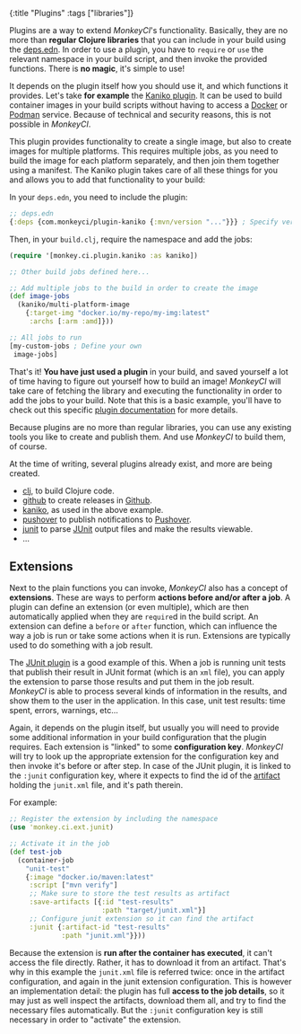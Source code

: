 {:title "Plugins"
 :tags ["libraries"]}

Plugins are a way to extend *MonkeyCI*'s functionality.  Basically, they are
no more than **regular Clojure libraries** that you can include in your build using
the [deps.edn](deps/).  In order to use a plugin, you have to `require` or
`use` the relevant namespace in your build script, and then invoke the provided
functions.  There is **no magic**, it's simple to use!

It depends on the plugin itself how you should use it, and which functions it
provides.  Let's take **for example** the [Kaniko plugin](https://github.com/monkey-projects/plugin-kaniko).
It can be used to build container images in your build scripts without having to
access a [Docker](https://docker.io) or [Podman](https://podman.io) service.
Because of technical and security reasons, this is not possible in *MonkeyCI*.

This plugin provides functionality to create a single image, but also to create
images for multiple platforms.  This requires multiple jobs, as you need to build
the image for each platform separately, and then join them together using a manifest.
The Kaniko plugin takes care of all these things for you and allows you to add that
functionality to your build:

In your `deps.edn`, you need to include the plugin:
```clojure
;; deps.edn
{:deps {com.monkeyci/plugin-kaniko {:mvn/version "..."}}} ; Specify version
```

Then, in your `build.clj`, require the namespace and add the jobs:
```clojure
(require '[monkey.ci.plugin.kaniko :as kaniko])

;; Other build jobs defined here...

;; Add multiple jobs to the build in order to create the image
(def image-jobs
  (kaniko/multi-platform-image
    {:target-img "docker.io/my-repo/my-img:latest"
     :archs [:arm :amd]}))

;; All jobs to run
[my-custom-jobs ; Define your own
 image-jobs]
```

That's it!  **You have just used a plugin** in your build, and saved yourself a lot of
time having to figure out yourself how to build an image!  *MonkeyCI* will take care of
fetching the library and executing the functionality in order to add the jobs to your
build.  Note that this is a basic example, you'll have to check out this specific
[plugin documentation](https://github.com/monkey-projects/plugin-kaniko) for more details.

Because plugins are no more than regular libraries, you can use any existing tools you
like to create and publish them.  And use *MonkeyCI* to build them, of course.

At the time of writing, several plugins already exist, and more are being created.

 - [clj](https://github.com/monkey-projects/plugin-clj), to build Clojure code.
 - [github](https://github.com/monkey-projects/plugin-github) to create releases in [Github](https://github.com).
 - [kaniko](https://github.com/monkey-projects/plugin-kaniko), as used in the above example.
 - [pushover](https://github.com/monkey-projects/plugin-pushover) to publish notifications to [Pushover](https://pushover.net).
 - [junit](https://github.com/monkey-projects/plugin-junit) to parse [JUnit](https://junit.org) output files and make the results viewable.
 - ...

## Extensions

Next to the plain functions you can invoke, *MonkeyCI* also has a concept of **extensions**.
These are ways to perform **actions before and/or after a job**.  A plugin can define an
extension (or even multiple), which are then automatically applied when they are `require`d
in the build script.  An extension can define a `before` or `after` function, which can
influence the way a job is run or take some actions when it is run.  Extensions are typically
used to do something with a job result.

The [JUnit plugin](https://github.com/monkey-projects/plugin-junit) is a good example of this.
When a job is running unit tests that publish their result in JUnit format (which is an `xml`
file), you can apply the extension to parse those results and put them in the job result.
*MonkeyCI* is able to process several kinds of information in the results, and show them
to the user in the application.  In this case, unit test results: time spent, errors, warnings,
etc...

Again, it depends on the plugin itself, but usually you will need to provide some additional
information in your build configuration that the plugin requires.  Each extension is "linked" to
some **configuration key**.  *MonkeyCI* will try to look up the appropriate extension for the
configuration key and then invoke it's before or after step.  In case of the JUnit plugin, it
is linked to the `:junit` configuration key, where it expects to find the id of the
[artifact](artifacts/) holding the `junit.xml` file, and it's path therein.

For example:
```clojure
;; Register the extension by including the namespace
(use 'monkey.ci.ext.junit)

;; Activate it in the job
(def test-job
  (container-job
    "unit-test"
    {:image "docker.io/maven:latest"
     :script ["mvn verify"]
     ;; Make sure to store the test results as artifact
     :save-artifacts [{:id "test-results"
                       :path "target/junit.xml"}]
     ;; Configure junit extension so it can find the artifact
     :junit {:artifact-id "test-results"
             :path "junit.xml"}}))
```
Because the extension is **run after the container has executed**, it can't access the file
directly.  Rather, it has to download it from an artifact.  That's why in this example
the `junit.xml` file is referred twice: once in the artifact configuration, and again
in the junit extension configuration.  This is however an implementation detail: the
plugin has full **access to the job details**, so it may just as well inspect the artifacts,
download them all, and try to find the necessary files automatically.  But the `:junit`
configuration key is still necessary in order to "activate" the extension.